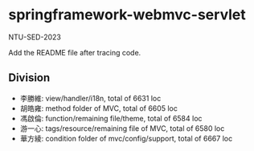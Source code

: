 # springframework-webmvc-servlet

NTU-SED-2023

Add the README file after tracing code.

## Division

* 李勝維: view/handler/i18n, total of 6631 loc
* 胡皓雍: method folder of MVC, total of 6605 loc
* 馮啟倫: function/remaining file/theme, total of 6584 loc
* 游一心: tags/resource/remaining file of MVC, total of 6580 loc
* 華方綾: condition folder of mvc/config/support, total of 6667 loc
